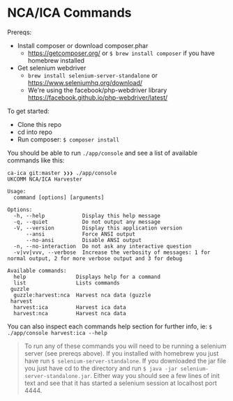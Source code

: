 # NCA/ICA Commands

Prereqs:

- Install composer or download composer.phar
    - https://getcomposer.org/ or `$ brew install composer` if you have homebrew installed
- Get selenium webdriver
    - `brew install selenium-server-standalone` or https://www.seleniumhq.org/download/
    - We're using the facebook/php-webdriver library https://facebook.github.io/php-webdriver/latest/

To get started:

- Clone this repo
- cd into repo
- Run composer: `$ composer install`

You should be able to run `./app/console` and see a list of available commands like this:

```
ca-ica git:master ❯❯❯ ./app/console
UKCOMM NCA/ICA Harvester

Usage:
  command [options] [arguments]

Options:
  -h, --help            Display this help message
  -q, --quiet           Do not output any message
  -V, --version         Display this application version
      --ansi            Force ANSI output
      --no-ansi         Disable ANSI output
  -n, --no-interaction  Do not ask any interactive question
  -v|vv|vvv, --verbose  Increase the verbosity of messages: 1 for normal output, 2 for more verbose output and 3 for debug

Available commands:
  help                Displays help for a command
  list                Lists commands
 guzzle
  guzzle:harvest:nca  Harvest nca data (guzzle
 harvest
  harvest:ica         Harvest ica data
  harvest:nca         Harvest nca data
```

You can also inspect each commands help section for further info, ie: `$ ./app/console harvest:ica --help`

> To run any of these commands you will need to be running a selenium server (see prereqs above). If you installed with homebrew you just have run `$ selenium-server-standalone`. If you downloaded the jar file you just have cd to the directory and run `$ java -jar selenium-server-standalone.jar`. Either way you should see a few lines of init text and see that it has started a selenium session at localhost port 4444.
